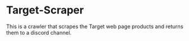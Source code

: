 # Target-Scraper
This is a crawler that scrapes the Target web page products and returns them to a discord channel.
